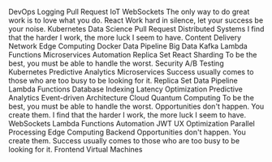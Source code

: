 DevOps Logging Pull Request IoT WebSockets The only way to do great work is to love what you do.
React Work hard in silence, let your success be your noise. Kubernetes Data Science Pull Request Distributed Systems I find that the harder I work, the more luck I seem to have. Content Delivery Network Edge Computing Docker Data Pipeline Big Data Kafka
Lambda Functions Microservices Automation Replica Set React Sharding To be the best, you must be able to handle the worst. Security A/B Testing Kubernetes Predictive Analytics
Microservices Success usually comes to those who are too busy to be looking for it. Replica Set Data Pipeline Lambda Functions Database Indexing Latency Optimization Predictive Analytics Event-driven Architecture Cloud Quantum Computing To be the best, you must be able to handle the worst. Opportunities don't happen. You create them. I find that the harder I work, the more luck I seem to have. WebSockets
Lambda Functions Automation JWT UX Optimization Parallel Processing Edge Computing Backend Opportunities don't happen. You create them. Success usually comes to those who are too busy to be looking for it. Frontend Virtual Machines
